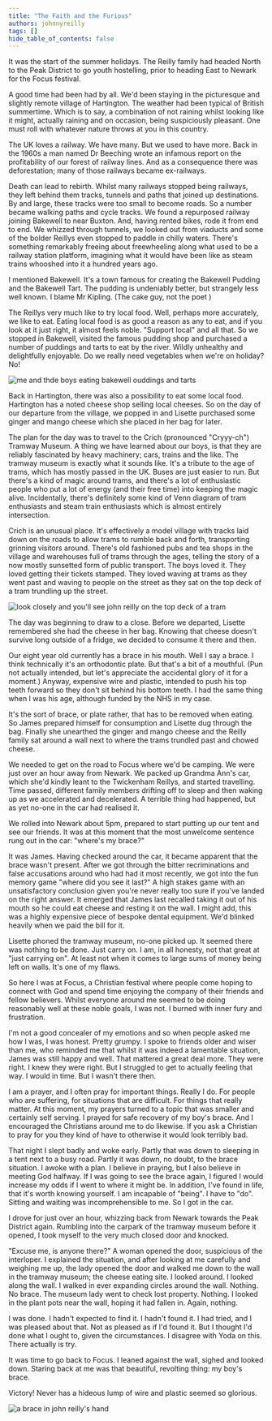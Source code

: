 ```yaml
---
title: "The Faith and the Furious"
authors: johnnyreilly
tags: []
hide_table_of_contents: false
---
```

It was the start of the summer holidays. The Reilly family had headed North to the Peak District to go youth hostelling, prior to heading East to Newark for the Focus festival.

A good time had been had by all. We'd been staying in the picturesque and slightly remote village of Hartington. The weather had been typical of British summertime. Which is to say, a combination of not raining whilst looking like it might, actually raining and on occasion, being suspiciously pleasant. One must roll with whatever nature throws at you in this country.

The UK loves a railway. We have many. But we used to have more. Back in the 1960s a man named Dr Beeching wrote an infamous report on the profitability of our forest of railway lines. And as a consequence there was deforestation; many of those railways became ex-railways.

Death can lead to rebirth. Whilst many railways stopped being railways, they left behind them tracks, tunnels and paths that joined up destinations. By and large, these tracks were too small to become roads. So a number became walking paths and cycle tracks. We found a repurposed railway joining Bakewell to near Buxton. And, having rented bikes, rode it from end to end. We whizzed through tunnels, we looked out from viaducts and some of the bolder Reillys even stopped to paddle in chilly waters. There's something remarkably freeing about freewheeling along what used to be a railway station platform, imagining what it would have been like as steam trains whooshed into it a hundred years ago.

I mentioned Bakewell. It's a town famous for creating the Bakewell Pudding and the Bakewell Tart. The pudding is undeniably better, but strangely less well known. I blame Mr Kipling. (The cake guy, not the poet )

The Reillys very much like to try local food. Well, perhaps more accurately, we like to eat. Eating local food is as good a reason as any to eat, and if you look at it just right, it almost feels noble. "Support local" and all that. So we stopped in Bakewell, visited the famous pudding shop and purchased a number of puddings and tarts to eat by the river. Wildly unhealthy and delightfully enjoyable. Do we really need vegetables when we're on holiday? No!

![me and thde boys eating bakewell ouddings and tarts](bakewell-puddings-and-tarts.jpeg)

Back in Hartington, there was also a possibility to eat some local food. Hartington has a noted cheese shop selling local cheeses. So on the day of our departure from the village, we popped in and Lisette purchased some ginger and mango cheese which she placed in her bag for later.

The plan for the day was to travel to the Crich (pronounced "Cryyy-ch") Tramway Museum. A thing we have learned about our boys, is that they are reliably fascinated by heavy machinery; cars, trains and the like. The tramway museum is exactly what it sounds like. It's a tribute to the age of trams, which has mostly passed in the UK. Buses are just easier to run. But there's a kind of magic around trams, and there's a lot of enthusiastic people who put a lot of energy (and their free time) into keeping the magic alive. Incidentally, there's definitely some kind of Venn diagram of tram enthusiasts and steam train enthusiasts which is almost entirely intersection.

Crich is an unusual place. It's effectively a model village with tracks laid down on the roads to allow trams to rumble back and forth, transporting grinning visitors around. There's old fashioned pubs and tea shops in the village and warehouses full of trams through the ages, telling the story of a now mostly sunsetted form of public transport. The boys loved it. They loved getting their tickets stamped. They loved waving at trams as they went past and waving to people on the street as they sat on the top deck of a tram trundling up the street.

![look closely and you'll see john reilly on the top deck of a tram](tram.jpeg)

The day was beginning to draw to a close. Before we departed, Lisette remembered she had the cheese in her bag. Knowing that cheese doesn't survive long outside of a fridge, we decided to consume it there and then.

Our eight year old currently has a brace in his mouth. Well I say a brace. I think technically it's an orthodontic plate. But that's a bit of a mouthful. (Pun not actually intended, but let's appreciate the accidental glory of it for a moment.) Anyway, expensive wire and plastic, intended to push his top teeth forward so they don't sit behind his bottom teeth. I had the same thing when I was his age, although funded by the NHS in my case.

It's the sort of brace, or plate rather, that has to be removed when eating. So James prepared himself for consumption and Lisette dug through the bag. Finally she unearthed the ginger and mango cheese and the Reilly family sat around a wall next to where the trams trundled past and chowed cheese.

We needed to get on the road to Focus where we'd be camping. We were just over an hour away from Newark. We packed up Grandma Ann's car, which she'd kindly leant to the Twickenham Reillys, and started travelling. Time passed, different family members drifting off to sleep and then waking up as we accelerated and decelerated. A terrible thing had happened, but as yet no-one in the car had realised it.

We rolled into Newark about 5pm, prepared to start putting up our tent and see our friends. It was at this moment that the most unwelcome sentence rung out in the car: "where's my brace?"

It was James. Having checked around the car, it became apparent that the brace wasn't present. After we got through the bitter recriminations and false accusations around who had had it most recently, we got into the fun memory game "where did you see it last?" A high stakes game with an unsatisfactory conclusion given you're never really too sure if you've landed on the right answer. It emerged that James last recalled taking it out of his mouth so he could eat cheese and resting it on the wall. I might add, this was a highly expensive piece of bespoke dental equipment. We'd blinked heavily when we paid the bill for it.

Lisette phoned the tramway museum, no-one picked up. It seemed there was nothing to be done. Just carry on. I am, in all honesty, not that great at "just carrying on". At least not when it comes to large sums of money being left on walls. It's one of my flaws.

So here I was at Focus, a Christian festival where people come hoping to connect with God and spend time enjoying the company of their friends and fellow believers. Whilst everyone around me seemed to be doing reasonably well at these noble goals, I was not. I burned with inner fury and frustration.

I'm not a good concealer of my emotions and so when people asked me how I was, I was honest. Pretty grumpy. I spoke to friends older and wiser than me, who reminded me that whilst it was indeed a lamentable situation, James was still happy and well. That mattered a great deal more. They were right. I knew they were right. But I struggled to get to actually feeling that way. I would in time. But I wasn't there then.

I am a prayer, and I often pray for important things. Really I do. For people who are suffering, for situations that are difficult. For things that really matter. At this moment, my prayers turned to a topic that was smaller and certainly self serving. I prayed for safe recovery of my boy's brace. And I encouraged the Christians around me to do likewise. If you ask a Christian to pray for you they kind of have to otherwise it would look terribly bad.

That night I slept badly and woke early. Partly that was down to sleeping in a tent next to a busy road. Partly it was down, no doubt, to the brace situation. I awoke with a plan. I believe in praying, but I also believe in meeting God halfway. If I was going to see the brace again, I figured I would increase my odds if I went to where it might be. In addition, I've found in life, that it's worth knowing yourself. I am incapable of "being". I have to "do". Sitting and waiting was incomprehensible to me. So I got in the car.

I drove for just over an hour, whizzing back from Newark towards the Peak District again. Rumbling into the carpark of the tramway museum before it opened, I took myself to the very much closed door and knocked.

"Excuse me, is anyone there?" A woman opened the door, suspicious of the interloper. I explained the situation, and after looking at me carefully and weighing me up, the lady opened the door and walked me down to the wall in the tramway museum; the cheese eating site. I looked around. I looked along the wall. I walked in ever expanding circles around the wall. Nothing. No brace. The museum lady went to check lost property. Nothing. I looked in the plant pots near the wall, hoping it had fallen in. Again, nothing.

I was done. I hadn't expected to find it. I hadn't found it. I had tried, and I was pleased about that. Not as pleased as if I'd found it. But I thought I'd done what I ought to, given the circumstances. I disagree with Yoda on this. There actually is try.

It was time to go back to Focus. I leaned against the wall, sighed and looked down. Staring back at me was that beautiful, revolting thing: my boy's brace.

Victory! Never has a hideous lump of wire and plastic seemed so glorious.

![a brace in john reilly's hand](the-plate-recovered.jpeg)



